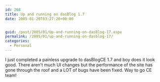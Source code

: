 ```yaml
---
id: 268
title: Up and running on dasBlog 1.7
date: 2005-01-20T03:27:20+00:00


guid: /post/2005/01/Up-and-running-on-dasBlog-17.aspx
permalink: /2005/01/up-and-running-on-dasblog-17/
categories:
  - Personal
---
```

<P>I just completed a painless upgrade to dasBlogCE 1.7 and boy does it look good. There aren't much UI changes but the performance of the site has gone through the roof and a LOT of bugs have been fixed. Way to go CE team!</P>